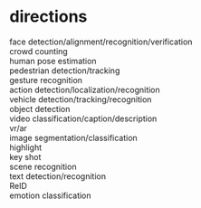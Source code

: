 # directions
face detection/alignment/recognition/verification<br>
crowd counting<br>
human pose estimation<br>
pedestrian detection/tracking<br>
gesture recognition<br>
action detection/localization/recognition<br>
vehicle detection/tracking/recognition<br>
object detection<br>
video classification/caption/description<br>
vr/ar<br>
image segmentation/classification<br>
highlight<br>
key shot<br>
scene recognition<br>
text detection/recognition<br>
ReID<br>
emotion classification<br>
